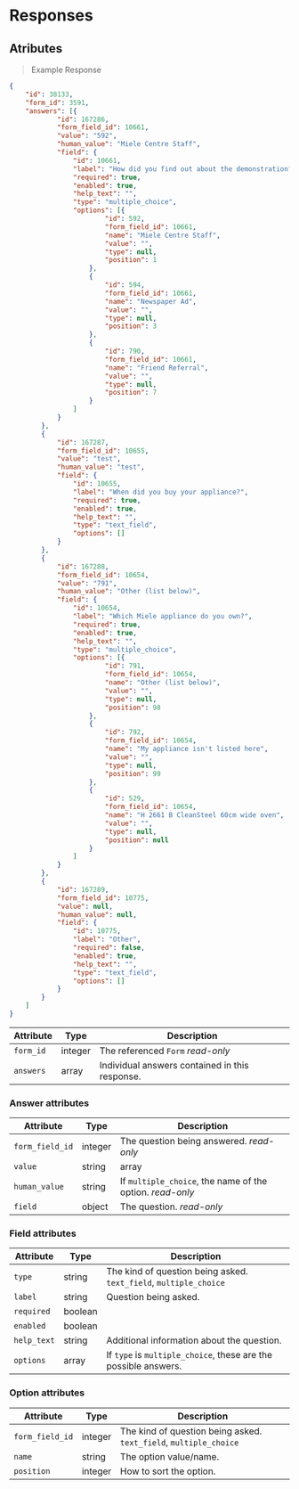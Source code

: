 # Responses

## Atributes

> Example Response

```json
{
	"id": 38133,
	"form_id": 3591,
	"answers": [{
			"id": 167286,
			"form_field_id": 10661,
			"value": "592",
			"human_value": "Miele Centre Staff",
			"field": {
				"id": 10661,
				"label": "How did you find out about the demonstration?",
				"required": true,
				"enabled": true,
				"help_text": "",
				"type": "multiple_choice",
				"options": [{
						"id": 592,
						"form_field_id": 10661,
						"name": "Miele Centre Staff",
						"value": "",
						"type": null,
						"position": 1
					},
					{
						"id": 594,
						"form_field_id": 10661,
						"name": "Newspaper Ad",
						"value": "",
						"type": null,
						"position": 3
					},
					{
						"id": 790,
						"form_field_id": 10661,
						"name": "Friend Referral",
						"value": "",
						"type": null,
						"position": 7
					}
				]
			}
		},
		{
			"id": 167287,
			"form_field_id": 10655,
			"value": "test",
			"human_value": "test",
			"field": {
				"id": 10655,
				"label": "When did you buy your appliance?",
				"required": true,
				"enabled": true,
				"help_text": "",
				"type": "text_field",
				"options": []
			}
		},
		{
			"id": 167288,
			"form_field_id": 10654,
			"value": "791",
			"human_value": "Other (list below)",
			"field": {
				"id": 10654,
				"label": "Which Miele appliance do you own?",
				"required": true,
				"enabled": true,
				"help_text": "",
				"type": "multiple_choice",
				"options": [{
						"id": 791,
						"form_field_id": 10654,
						"name": "Other (list below)",
						"value": "",
						"type": null,
						"position": 98
					},
					{
						"id": 792,
						"form_field_id": 10654,
						"name": "My appliance isn't listed here",
						"value": "",
						"type": null,
						"position": 99
					},
					{
						"id": 529,
						"form_field_id": 10654,
						"name": "H 2661 B CleanSteel 60cm wide oven",
						"value": "",
						"type": null,
						"position": null
					}
				]
			}
		},
		{
			"id": 167289,
			"form_field_id": 10775,
			"value": null,
			"human_value": null,
			"field": {
				"id": 10775,
				"label": "Other",
				"required": false,
				"enabled": true,
				"help_text": "",
				"type": "text_field",
				"options": []
			}
		}
	]
}
```

Attribute                         | Type     | Description
--------------------------------- | -------- | -----------
`form_id`                         | integer  | The referenced `Form` <i class="label label-info">read-only</i>
`answers`                         | array    | Individual answers contained in this response.

### Answer attributes

Attribute                         | Type            | Description
--------------------------------- | --------------- | -----------
`form_field_id`                   | integer         | The question being answered. <i class="label label-info">read-only</i>
`value`                           | string|array    | The actual answer. For `multiple_choice` questions, this is the `option.id`
`human_value`                     | string          | If `multiple_choice`, the name of the option. <i class="label label-info">read-only</i>
`field`                           | object          | The question. <i class="label label-info">read-only</i>

### Field attributes

Attribute                         | Type     | Description
--------------------------------- | -------- | -----------
`type`                            | string   | The kind of question being asked. `text_field`, `multiple_choice`
`label`                           | string   | Question being asked.
`required`                        | boolean  |
`enabled`                         | boolean  |
`help_text`                       | string   | Additional information about the question.
`options`                         | array    | If `type` is `multiple_choice`, these are the possible answers.

### Option attributes

Attribute                         | Type     | Description
--------------------------------- | -------- | -----------
`form_field_id`                   | integer  | The kind of question being asked. `text_field`, `multiple_choice`
`name`                            | string   | The option value/name.
`position`                        | integer  | How to sort the option.